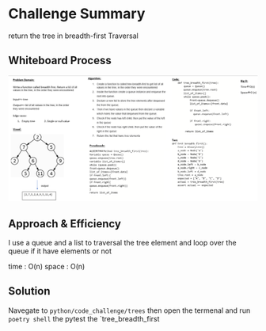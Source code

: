 
# Challenge Summary
return the tree in breadth-first Traversal

## Whiteboard Process
![bfs](tree_breadth_first.png)

## Approach & Efficiency
I use a queue and a list to traversal the tree element and loop over the queue if it have elements or not

time : O(n)
space : O(n)

## Solution
Navegate to `python/code_challenge/trees` then open the termenal and run `poetry shell` the pytest the `tree_breadth_first
